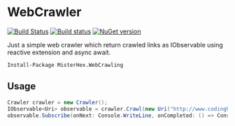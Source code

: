 WebCrawler
=====================
[![Build Status](https://misterhex.visualstudio.com/misterhex-web-crawler/_apis/build/status/misterhex-web-crawler-.NET%20Desktop-CI)](https://misterhex.visualstudio.com/misterhex-web-crawler/_build/latest?definitionId=1)
[![Build status](https://ci.appveyor.com/api/projects/status/2wjwe5e2ug5siarr?svg=true)](https://ci.appveyor.com/project/Misterhex/webcrawler)
[![NuGet version](https://badge.fury.io/nu/Misterhex.WebCrawling.svg)](https://badge.fury.io/nu/Misterhex.WebCrawling)

Just a simple web crawler which return crawled links as IObservable<Uri> using reactive extension and async await.

```
Install-Package MisterHex.WebCrawling
```

## Usage

```cs
Crawler crawler = new Crawler();
IObservable<Uri> observable = crawler.Crawl(new Uri("http://www.codinghorror.com/"));
observable.Subscribe(onNext: Console.WriteLine, onCompleted: () => Console.WriteLine("Crawling completed"));
```
